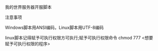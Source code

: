 我的世界服务器开服脚本

注意事项

Windows脚本用ANSI编码，Linux脚本用UTF-8编码

linux脚本记得赋予可执行权限方可执行;赋予可执行权限命令 chmod 777 <想要赋予可执行权限的程序>
